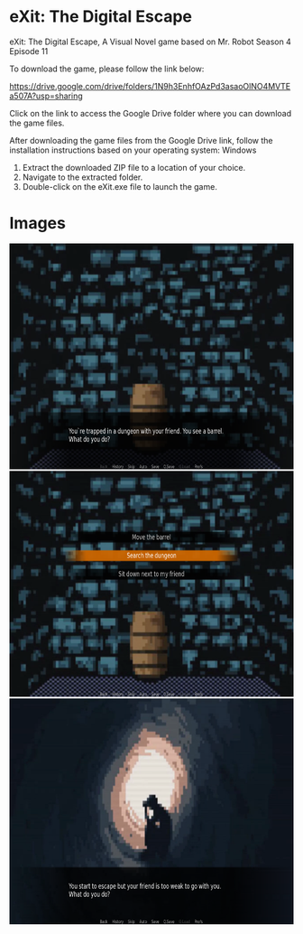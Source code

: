 # eXit: The Digital Escape

eXit: The Digital Escape, A Visual Novel game based on Mr. Robot Season 4 Episode 11

To download the game, please follow the link below:

https://drive.google.com/drive/folders/1N9h3EnhfOAzPd3asaoOlNO4MVTEa507A?usp=sharing

Click on the link to access the Google Drive folder where you can download the game files.

After downloading the game files from the Google Drive link, follow the installation instructions based on your operating system:
Windows

1.  Extract the downloaded ZIP file to a location of your choice.
2.  Navigate to the extracted folder.
3.  Double-click on the eXit.exe file to launch the game.

# Images

<img src="./game/images/1.png" width="600" height="400"> <br>
<img src="./game/images/2.png" width="600" height="400"> <br>
<img src="./game/images/3.png" width="600" height="400"> <br>
